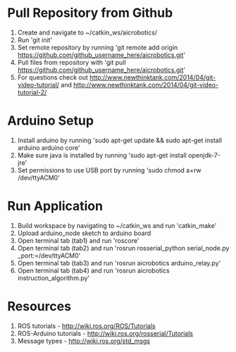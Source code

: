 Pull Repository from Github
===========
1. Create and navigate to ~/catkin_ws/aicrobotics/
2. Run 'git init'
3. Set remote repository by running 'git remote add origin https://github.com/github_username_here/aicrobotics.git'
4. Pull files from repository with 'git pull https://github.com/github_username_here/aicrobotics.git'
5. For questions check out http://www.newthinktank.com/2014/04/git-video-tutorial/ and http://www.newthinktank.com/2014/04/git-video-tutorial-2/

Arduino Setup
===========
1. Install arduino by running 'sudo apt-get update && sudo apt-get install arduino arduino core'
2. Make sure java is installed by running 'sudo apt-get install openjdk-7-jre'
3. Set permissions to use USB port by running 'sudo chmod a+rw /dev/ttyACM0'

Run Application
===========
1. Build workspace by navigating to ~/catkin_ws and run 'catkin_make'
2. Upload arduino_node sketch to arduino board
3. Open terminal tab (tab1) and run 'roscore'
4. Open terminal tab (tab2) and run 'rosrun rosserial_python serial_node.py _port:=/dev/ttyACM0'
5. Open terminal tab (tab3) and run 'rosrun aicrobotics arduino_relay.py'
6. Open terminal tab (tab4) and run 'rosrun aicrobotics instruction_algorithm.py'

Resources
===========
1. ROS tutorials - http://wiki.ros.org/ROS/Tutorials
2. ROS-Arduino tutorials - http://wiki.ros.org/rosserial/Tutorials
3. Message types - http://wiki.ros.org/std_msgs



